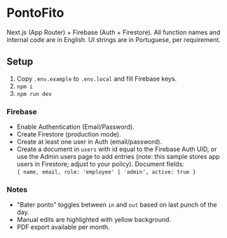 # PontoFito

Next.js (App Router) + Firebase (Auth + Firestore).
All function names and internal code are in English. UI strings are in Portuguese, per requirement.

## Setup

1. Copy `.env.example` to `.env.local` and fill Firebase keys.
2. `npm i`
3. `npm run dev`

### Firebase
- Enable Authentication (Email/Password).
- Create Firestore (production mode).
- Create at least one user in Auth (email/password).
- Create a document in `users` with id equal to the Firebase Auth UID, or use the Admin users page to add entries (note: this sample stores app users in Firestore; adjust to your policy). Document fields:  
  `{ name, email, role: 'employee' | 'admin', active: true }`

### Notes
- "Bater ponto" toggles between `in` and `out` based on last punch of the day.
- Manual edits are highlighted with yellow background.
- PDF export available per month.
